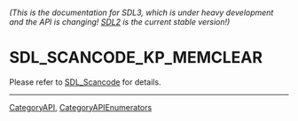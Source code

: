 ###### (This is the documentation for SDL3, which is under heavy development and the API is changing! [SDL2](https://wiki.libsdl.org/SDL2/) is the current stable version!)
# SDL_SCANCODE_KP_MEMCLEAR

Please refer to [SDL_Scancode](SDL_Scancode) for details.

----
[CategoryAPI](CategoryAPI), [CategoryAPIEnumerators](CategoryAPIEnumerators)

